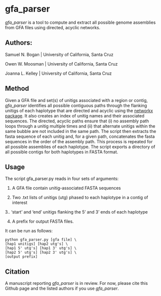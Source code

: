 # gfa_parser

*gfa_parser* is a tool to compute and extract all possible genome assemblies from GFA files using directed, acyclic networks.

## Authors: 
Samuel N. Bogan | University of California, Santa Cruz

Owen W. Moosman | University of California, Santa Cruz

Joanna L. Kelley | University of California, Santa Cruz

## Method

Given a GFA file and set(s) of unitigs associated with a region or contig, *gfa_parser* identifies all possible contiguous paths through the flanking unitigs of each haplotype that are directed and acyclic using the [networkx package](https://networkx.org/). It also creates an index of unitig names and their associated sequences. The directed, acyclic paths ensure that (i) no assembly path loops through a unitig multiple times and (ii) that alternate unitigs within the same bubble are not included in the same path. The script then extracts the fasta sequence of each unitig and, for a given path, concatenates the fasta sequences in the order of the assembly path. This process is repeated for all possible assemblies of each haplotype. The script exports a directory of all possible contigs for both haplotypes in FASTA format.

## Usage

The script gfa_parser.py reads in four sets of arguments: 

1. A GFA file contain unitig-associated FASTA sequences 

2. Two .txt lists of unitigs (utg) phased to each haplotype in a contig of interest

3.. ‘start’ and ‘end’ unitigs flanking the 5’ and 3’ ends of each haplotype

4. A prefix for output FASTA files. 

It can be run as follows:

    python gfa_parser.py [gfa file] \
    [hap1 unitigs] [hap2 utg's] \
    [hap1 5' utg's] [hap1 3' utg's] \
    [hap2 5' utg's] [hap2 3' utg's] \
    [output prefix]
    
## Citation

A manuscript reporting *gfa_parser* is in review. For now, please cite this Github page and the listed authors if you use *gfa_parser*.
    
